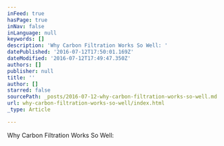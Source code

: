 ```yaml
---
inFeed: true
hasPage: true
inNav: false
inLanguage: null
keywords: []
description: 'Why Carbon Filtration Works So Well: '
datePublished: '2016-07-12T17:50:01.169Z'
dateModified: '2016-07-12T17:49:47.350Z'
authors: []
publisher: null
title: ''
author: []
starred: false
sourcePath: _posts/2016-07-12-why-carbon-filtration-works-so-well.md
url: why-carbon-filtration-works-so-well/index.html
_type: Article

---
```

Why Carbon Filtration Works So Well: